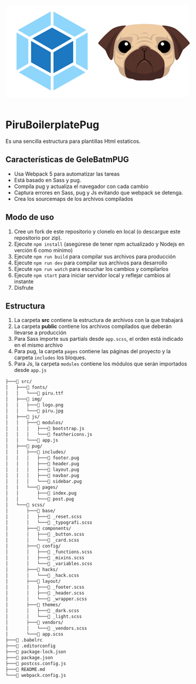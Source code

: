 <p align="center">
  <br>
  <img width="500" src="src/img/logo.png" alt="Webpack + pug">
  <br>
  <br>
</p>

# PiruBoilerplatePug

Es una sencilla estructura para plantillas Html estaticos.

## Características de GeleBatmPUG

* Usa Webpack 5 para automatizar las tareas
* Está basado en Sass y pug.
* Compila pug y actualiza el navegador con cada cambio
* Captura errores en Sass, pug y Js evitando que webpack se detenga.
* Crea los sourcemaps de los archivos compilados

## Modo de uso

1. Cree un fork de este repositorio y clonelo en local (o descargue este repositorio por zip).
2. Ejecute `npm install` (asegúrese de tener npm actualizado y Nodejs en verción 6 como mínimo)
3. Ejecute `npm run build` para compilar sus archivos para producción
4. Ejecute `npm run dev` para compilar sus archivos para desarrollo
5. Ejecute `npm run watch` para escuchar los cambios y compilarlos
6. Ejecute `npm start` para iniciar servidor local y reflejar cambios al instante
7. Disfrute

## Estructura

1. La carpeta **src** contiene la estructura de archivos con la que trabajará
2. La carpeta **public** contiene los archivos compilados que deberán llevarse a producción
3. Para Sass importe sus partials desde `app.scss`, el orden está indicado en el mismo archivo
4. Para pug, la carpeta `pages` contiene las páginas del proyecto y la carpeta `includes` los bloques.
5. Para Js, la carpeta `modules` contiene los módulos que serán importados desde `app.js`

```
├───📁 src/
│   ├───📁 fonts/
│   │   └───📄 piru.ttf
│   ├───📁 img/
│   │   ├───📄 logo.png
│   │   └───📄 piru.jpg
│   ├───📁 js/
│   │   ├───📁 modulos/
│   │   │   ├───📄 bootstrap.js
│   │   │   └───📄 feathericons.js
│   │   └───📄 app.js
│   ├───📁 pug/
│   │   ├───📁 includes/
│   │   │   ├───📄 footer.pug
│   │   │   ├───📄 header.pug
│   │   │   ├───📄 layout.pug
│   │   │   ├───📄 navbar.pug
│   │   │   └───📄 sidebar.pug
│   │   └───📁 pages/
│   │       ├───📄 index.pug
│   │       └───📄 post.pug
│   └───📁 scss/
│       ├───📁 base/
│       │   ├───📄 _reset.scss
│       │   └───📄 _typografi.scss
│       ├───📁 components/
│       │   ├───📄 _button.scss
│       │   └───📄 _card.scss
│       ├───📁 config/
│       │   ├───📄 _functions.scss
│       │   ├───📄 _mixins.scss
│       │   └───📄 _variables.scss
│       ├───📁 hacks/
│       │   └───📄 _hack.scss
│       ├───📁 layout/
│       │   ├───📄 _footer.scss
│       │   ├───📄 _header.scss
│       │   └───📄 _wrapper.scss
│       ├───📁 themes/
│       │   ├───📄 _dark.scss
│       │   └───📄 _light.scss
│       ├───📁 vendors/
│       │   └───📄 _vendors.scss
│       └───📄 app.scss
├───📄 .babelrc
├───📄 .editorconfig
├───📄 package-lock.json
├───📄 package.json
├───📄 postcss.config.js
├───📄 README.md
└───📄 webpack.config.js
```